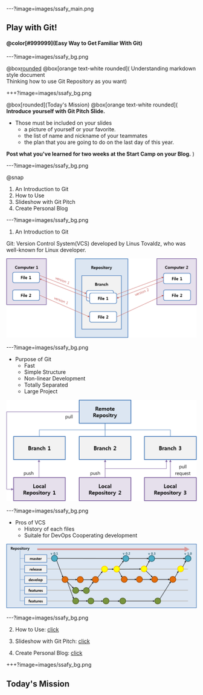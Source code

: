 ---?image=images/ssafy_main.png

## Play with Git!

#### @color[#999999](Easy Way to Get Familiar With Git)

---?image=images/ssafy_bg.png

@box[rounded](Goal)
@box[orange text-white rounded](
Understanding markdown style document</br>
Thinking how to use Git Repository as you want)

+++?image=images/ssafy_bg.png

@box[rounded](Today's Mission)
@box[orange text-white rounded](
**Introduce yourself with Git Pitch Slide.**
- Those must be included on your slides
  - a picture of yourself or your favorite.
  - the list of name and nickname of your teammates
  - the plan that you are going to do on the last day of this year.

**Post what you've learned for two weeks at the Start Camp on your Blog.**
)

---?image=images/ssafy_bg.png

@snap
1. An Introduction to Git
2. How to Use
3. Slideshow with Git Pitch
4. Create Personal Blog

---?image=images/ssafy_bg.png

1. An Introduction to Git

Git: Version Control System(VCS) developed by Linus Tovaldz, who was well-known for Linux developer.

![What is Git](images/what_is_git.png)

---?image=images/ssafy_bg.png

* Purpose of Git
  - Fast
  - Simple Structure
  - Non-linear Development
  - Totally Separated
  - Large Project
  
![Purpose of Git](images/purpose_of_git.png)
 
---?image=images/ssafy_bg.png
 
* Pros of VCS
  - History of each files
  - Suitale for DevOps Cooperating development
   
![Pros of VCS](images/pros_of_vcs.png)
 
---?image=images/ssafy_bg.png
 
2. How to Use: [click](https://nugunacoding.github.io/Join-GitHub)
   
3. Slideshow with Git Pitch: [click](https://nugunacoding.github.io/Slideshow-with-GitPitch)
  
4. Create Personal Blog: [click](https://nugunacoding.github.io/Create-Personal-Blog)
  
+++?image=images/ssafy_bg.png

## Today's Mission


